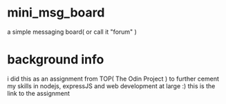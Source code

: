 # mini_msg_board
a simple messaging board( or call it "forum" )

# background info
i did this as an assignment from TOP( The Odin Project ) to further cement my skills in nodejs, expressJS and web development at large :)
this is the link to the assignment
